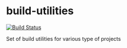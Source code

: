 # build-utilities
[![Build Status](https://travis-ci.org/aacebedo/build-utilities.svg?branch=develop)](https://travis-ci.org/aacebedo/build-utilities)

Set of build utilities for various type of projects
